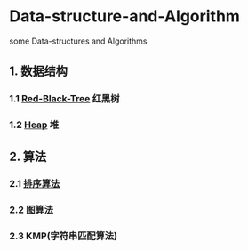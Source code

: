 # Data-structure-and-Algorithm
some Data-structures and Algorithms

## 1. 数据结构

### 1.1 [Red-Black-Tree](./Data-structures/Red-Black-Tree/README.md) 红黑树

### 1.2 [Heap](./Data-structures/Heap/README.md) 堆



## 2. 算法

### 2.1 [排序算法](./Algorithm/Sort/README.md)

### 2.2 [图算法]( https://github.com/banbao990/Graph-Theory/blob/master/Algorithm/README.md )

### 2.3 KMP(字符串匹配算法)

